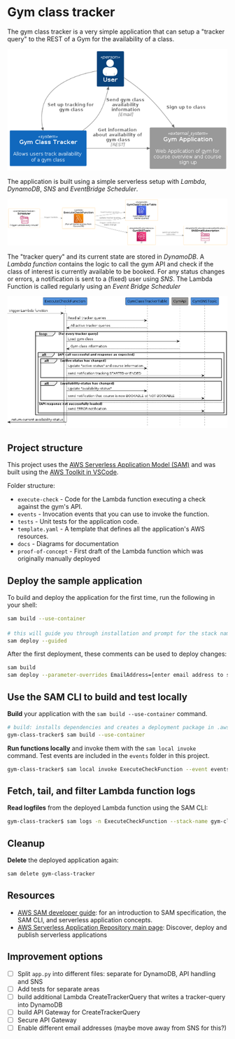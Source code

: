 # Gym class tracker

The gym class tracker is a very simple application that can setup a "tracker query" to the REST of a Gym for the availability of a class.

![c4-context-diagram](docs/rendered/c4-context-diagram.png)

The application is built using a simple serverless setup with *Lambda*, *DynamoDB*, *SNS* and *EventBridge Scheduler*.

![aws-architecture](docs/rendered/aws-architecture.png)

The "tracker query" and its current state are stored in *DynamoDB*. A *Lambda function* contains the logic to call the gym API and check if the class of interest is currently available to be booked. For any status changes or errors, a notification is sent to a (fixed) user using *SNS*. The Lambda Function is called regularly using an *Event Bridge Scheduler* 

![sequence-diagram](docs/rendered/sequence-diagram.png)

## Project structure

This project uses the [AWS Serverless Application Model (SAM)](https://aws.amazon.com/serverless/sam/) and was built using the [AWS Toolkit in VSCode](https://docs.aws.amazon.com/toolkit-for-vscode/latest/userguide/welcome.html).

Folder structure:
- `execute-check` - Code for the Lambda function executing a check against the gym's API.
- `events` - Invocation events that you can use to invoke the function.
- `tests` - Unit tests for the application code. 
- `template.yaml` - A template that defines all the application's AWS resources.
- `docs` - Diagrams for documentation
- `proof-of-concept` - First draft of the Lambda function which was originally manually deployed

## Deploy the sample application

To build and deploy the application for the first time, run the following in your shell:

```bash
sam build --use-container

# this will guide you through installation and prompt for the stack name, AWS region and capability to create IAM roles (to create/modifycIAM roles, the `CAPABILITY_IAM` value for `capabilities` must be set). Arguments can be savet to samconfig.toml
sam deploy --guided
```

After the first deployment, these comments can be used to deploy changes:

```bash
sam build 
sam deploy --parameter-overrides EmailAddress=[enter email address to send notifications] 
```

## Use the SAM CLI to build and test locally

**Build** your application with the `sam build --use-container` command.

```bash
# build: installs dependencies and creates a deployment package in .aws-sam/build
gym-class-tracker$ sam build --use-container
```

**Run functions locally** and invoke them with the `sam local invoke` command. Test events are included in the `events` folder in this project.

```bash
gym-class-tracker$ sam local invoke ExecuteCheckFunction --event events/empty-call.json
```

## Fetch, tail, and filter Lambda function logs

**Read logfiles** from the deployed Lambda function using the SAM CLI:
```bash
gym-class-tracker$ sam logs -n ExecuteCheckFunction --stack-name gym-class-tracker --tail
```

## Cleanup

**Delete** the deployed application again:
```bash
sam delete gym-class-tracker
```

## Resources
* [AWS SAM developer guide](https://docs.aws.amazon.com/serverless-application-model/latest/developerguide/what-is-sam.html): for an introduction to SAM specification, the SAM CLI, and serverless application concepts.
* [AWS Serverless Application Repository main page](https://aws.amazon.com/serverless/serverlessrepo/): Discover, deploy and publish serverless applications

## Improvement options
- [ ] Split `app.py` into different files: separate for DynamoDB, API handling and SNS
- [ ] Add tests for separate areas
- [ ] build additional Lambda CreateTrackerQuery that writes a tracker-query into DynamoDB
- [ ] build API Gateway for CreateTrackerQuery
- [ ] Secure API Gateway
- [ ] Enable different email addresses (maybe move away from SNS for this?)
